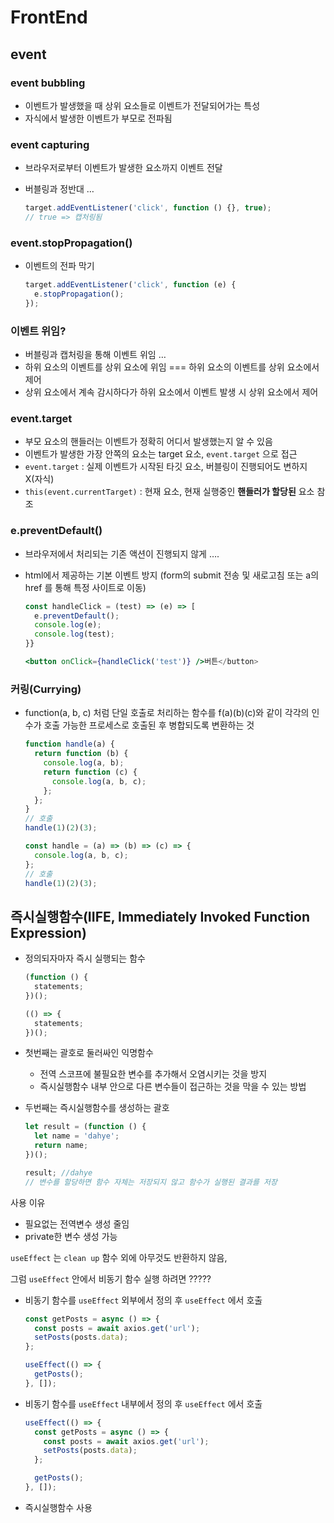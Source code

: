 # FrontEnd

## event

### event bubbling

- 이벤트가 발생했을 때 상위 요소들로 이벤트가 전달되어가는 특성
- 자식에서 발생한 이벤트가 부모로 전파됨

### event capturing

- 브라우저로부터 이벤트가 발생한 요소까지 이벤트 전달
- 버블링과 정반대 …

  ```jsx
  target.addEventListener('click', function () {}, true);
  // true => 캡처링됨
  ```

### event.stopPropagation()

- 이벤트의 전파 막기

  ```jsx
  target.addEventListener('click', function (e) {
    e.stopPropagation();
  });
  ```

### 이벤트 위임?

- 버블링과 캡처링을 통해 이벤트 위임 …
- 하위 요소의 이벤트를 상위 요소에 위임 === 하위 요소의 이벤트를 상위 요소에서 제어
- 상위 요소에서 계속 감시하다가 하위 요소에서 이벤트 발생 시 상위 요소에서 제어

### event.target

- 부모 요소의 핸들러는 이벤트가 정확히 어디서 발생했는지 알 수 있음
- 이벤트가 발생한 가장 안쪽의 요소는 target 요소, `event.target` 으로 접근
- `event.target` : 실제 이벤트가 시작된 타깃 요소, 버블링이 진행되어도 변하지 X(자식)
- `this(event.currentTarget)` : 현재 요소, 현재 실행중인 **핸들러가 할당된** 요소 참조

### e.preventDefault()

- 브라우저에서 처리되는 기존 액션이 진행되지 않게 ….
- html에서 제공하는 기본 이벤트 방지 (form의 submit 전송 및 새로고침 또는 a의 href 를 통해 특정 사이트로 이동)

  ```jsx
  const handleClick = (test) => (e) => [
    e.preventDefault();
    console.log(e);
    console.log(test);
  }}

  <button onClick={handleClick('test')} />버튼</button>
  ```

### 커링(Currying)

- function(a, b, c) 처럼 단일 호출로 처리하는 함수를 f(a)(b)(c)와 같이 각각의 인수가 호출 가능한 프로세스로 호출된 후 병합되도록 변환하는 것

  ```jsx
  function handle(a) {
    return function (b) {
      console.log(a, b);
      return function (c) {
        console.log(a, b, c);
      };
    };
  }
  // 호출
  handle(1)(2)(3);
  ```

  ```jsx
  const handle = (a) => (b) => (c) => {
    console.log(a, b, c);
  };
  // 호출
  handle(1)(2)(3);
  ```

## 즉시실행함수(IIFE, Immediately Invoked Function Expression)

- 정의되자마자 즉시 실행되는 함수

  ```jsx
  (function () {
    statements;
  })();

  (() => {
    statements;
  })();
  ```

- 첫번째는 괄호로 둘러싸인 익명함수
  - 전역 스코프에 불필요한 변수를 추가해서 오염시키는 것을 방지
  - 즉시실행함수 내부 안으로 다른 변수들이 접근하는 것을 막을 수 있는 방법
- 두번째는 즉시실행함수를 생성하는 괄호

  ```jsx
  let result = (function () {
    let name = 'dahye';
    return name;
  })();

  result; //dahye
  // 변수를 할당하면 함수 자체는 저장되지 않고 함수가 실행된 결과를 저장
  ```

사용 이유

- 필요없는 전역변수 생성 줄임
- private한 변수 생성 가능

`useEffect` 는 `clean up` 함수 외에 아무것도 반환하지 않음,

그럼 `useEffect` 안에서 비동기 함수 실행 하려면 ?????

- 비동기 함수를 `useEffect` 외부에서 정의 후 `useEffect` 에서 호출

  ```jsx
  const getPosts = async () => {
    const posts = await axios.get('url');
    setPosts(posts.data);
  };

  useEffect(() => {
    getPosts();
  }, []);
  ```

- 비동기 함수를 `useEffect` 내부에서 정의 후 `useEffect` 에서 호출

  ```jsx
  useEffect(() => {
    const getPosts = async () => {
      const posts = await axios.get('url');
      setPosts(posts.data);
    };

    getPosts();
  }, []);
  ```

- 즉시실행함수 사용
